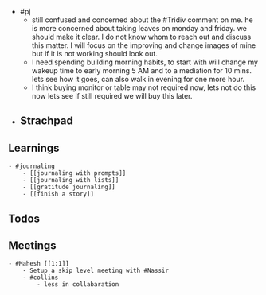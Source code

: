 - #pj
	- still confused and concerned about the #Tridiv comment on me. he is more concerned about taking leaves on monday and friday. we should make it clear. I do not know whom to reach out and discuss this matter. I will focus on the improving and change images of mine but if it is not working should look out.
	- I need spending building morning habits, to start with will change my wakeup time to early morning 5 AM and to a mediation for 10 mins. lets see how it goes, can also walk in evening for one more hour.
	- I think buying monitor or table may not required now, lets not do this now lets see if still required we will buy this later.
- ## Strachpad
## Learnings
	- #journaling
		- [[journaling with prompts]]
		- [[journaling with lists]]
		- [[gratitude journaling]]
		- [[finish a story]]
## Todos
## Meetings
	- #Mahesh [[1:1]]
		- Setup a skip level meeting with #Nassir
		- #collins
			- less in collabaration